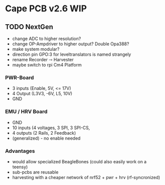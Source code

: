 # Cape PCB v2.6 WIP

## TODO NextGen

- change ADC to higher resolution?
- change OP-Ampdriver to higher output? Double Opa388?
- make system modular?
- direction pin GPO:3 for leveltranslators is named strangely
- rename Recorder ⇾ Harvester
- maybe switch to rpi Cm4 Platform

### PWR-Board

- 3 inputs (Enable, 5V, <= 17V)
- 4 Output (L3V3, -6V, L5, 10V)
- GND

### EMU / HRV Board

- GND
- 10 inputs (4 voltages, 3 SPI, 3 SPI-CS,
- 4 outputs (2 Rails, 2 Feedback)
- (generalized) - no enable needed

### Advantages

- would allow specialized BeagleBones (could also easily work on a teensy)
- sub-pcbs are reusable
- harvesting with a cheaper network of nrf52 + pwr + hrv (rf-syncronized)
